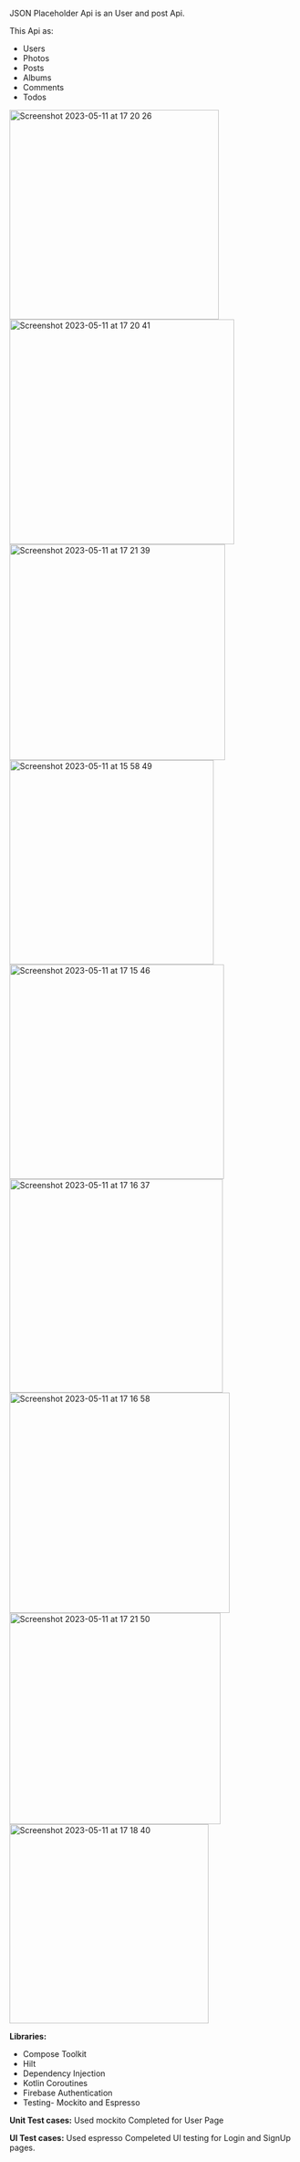 JSON Placeholder Api is an User and post Api.

This Api as:

* Users
* Photos
* Posts
* Albums
* Comments
* Todos


<img width="367" alt="Screenshot 2023-05-11 at 17 20 26" src="https://github.com/Reshma2497/JSONPlaceHolder/assets/110983170/5677eafd-1985-4016-90cc-a133fca4adad">
<img width="394" alt="Screenshot 2023-05-11 at 17 20 41" src="https://github.com/Reshma2497/JSONPlaceHolder/assets/110983170/99af0f97-40d0-4c92-b27d-06ffb40244cf">
<img width="378" alt="Screenshot 2023-05-11 at 17 21 39" src="https://github.com/Reshma2497/JSONPlaceHolder/assets/110983170/87ad75a2-9872-4c77-9794-bb9d4e355d35">
<img width="358" alt="Screenshot 2023-05-11 at 15 58 49" src="https://github.com/Reshma2497/JSONPlaceHolder/assets/110983170/b69071c4-a233-49de-b936-1273ffc1546d">
<img width="376" alt="Screenshot 2023-05-11 at 17 15 46" src="https://github.com/Reshma2497/JSONPlaceHolder/assets/110983170/4e39dec5-534d-40f0-a5ea-41a4af80668d">
<img width="374" alt="Screenshot 2023-05-11 at 17 16 37" src="https://github.com/Reshma2497/JSONPlaceHolder/assets/110983170/d6f87c3d-660c-4be9-8e92-cf2d66fb45fa">
<img width="386" alt="Screenshot 2023-05-11 at 17 16 58" src="https://github.com/Reshma2497/JSONPlaceHolder/assets/110983170/c0eb937c-7215-4238-bdfd-70411466845a">
<img width="370" alt="Screenshot 2023-05-11 at 17 21 50" src="https://github.com/Reshma2497/JSONPlaceHolder/assets/110983170/6c33c92e-9b4f-4efa-b5d8-121d4e2d9551">
<img width="349" alt="Screenshot 2023-05-11 at 17 18 40" src="https://github.com/Reshma2497/JSONPlaceHolder/assets/110983170/cc71a0ea-50d7-4e5b-aa44-27eb8782669a">


**Libraries:**

* Compose Toolkit
* Hilt
* Dependency Injection
* Kotlin Coroutines
* Firebase Authentication
* Testing- Mockito and Espresso 

**Unit Test cases:**
Used mockito 
Completed for User Page

**UI Test cases:**
Used espresso 
Compeleted UI testing for Login and SignUp pages.
